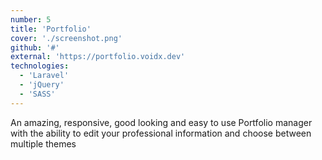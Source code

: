 ```yaml
---
number: 5
title: 'Portfolio'
cover: './screenshot.png'
github: '#'
external: 'https://portfolio.voidx.dev'
technologies: 
  - 'Laravel'
  - 'jQuery'
  - 'SASS'
---
```


An amazing, responsive, good looking and easy to use Portfolio manager with the ability to edit your professional information and choose between multiple themes
